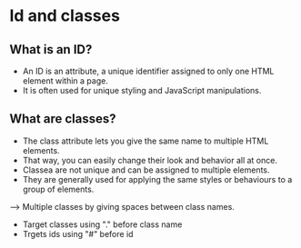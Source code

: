 # Id and classes

## What is an ID?
- An ID is an attribute, a unique identifier assigned to only one HTML element within a page.
- It is often used for unique styling and JavaScript manipulations.

## What are classes?
- The class attribute lets you give the same name to multiple HTML elements.
- That way, you can easily change their look and behavior all at once.
- Classea are not unique and can be assigned to multiple elements.
- They are generally used for applying the same styles or behaviours to a group of elements.

<div id="firstdiv" class="red bg-yellow"></div> --> Multiple classes by giving spaces between class names.

- Target classes using "." before class name
- Trgets ids using "#" before id